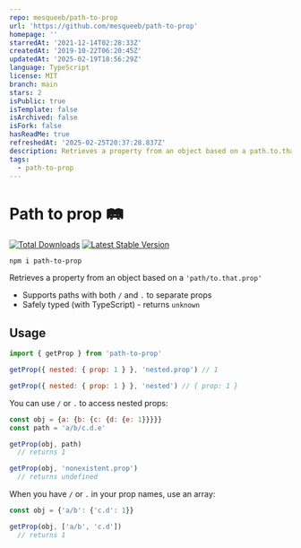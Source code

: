 ```yaml
---
repo: mesqueeb/path-to-prop
url: 'https://github.com/mesqueeb/path-to-prop'
homepage: ''
starredAt: '2021-12-14T02:28:33Z'
createdAt: '2019-10-22T06:20:45Z'
updatedAt: '2025-02-19T18:56:29Z'
language: TypeScript
license: MIT
branch: main
stars: 2
isPublic: true
isTemplate: false
isArchived: false
isFork: false
hasReadMe: true
refreshedAt: '2025-02-25T20:37:28.837Z'
description: Retrieves a property from an object based on a path.to.that.prop
tags:
  - path-to-prop
---
```


# Path to prop 🛤

<a href="https://www.npmjs.com/package/path-to-prop"><img src="https://img.shields.io/npm/v/path-to-prop.svg" alt="Total Downloads"></a>
<a href="https://www.npmjs.com/package/path-to-prop"><img src="https://img.shields.io/npm/dw/path-to-prop.svg" alt="Latest Stable Version"></a>

```
npm i path-to-prop
```

Retrieves a property from an object based on a `'path/to.that.prop'`

- Supports paths with both `/` and `.` to separate props
- Safely typed (with TypeScript) - returns `unknown`

## Usage

```js
import { getProp } from 'path-to-prop'

getProp({ nested: { prop: 1 } }, 'nested.prop') // 1

getProp({ nested: { prop: 1 } }, 'nested') // { prop: 1 }
```

You can use `/` or `.` to access nested props:

```js
const obj = {a: {b: {c: {d: {e: 1}}}}}
const path = 'a/b/c.d.e'

getProp(obj, path)
  // returns 1

getProp(obj, 'nonexistent.prop')
  // returns undefined
```

When you have `/` or `.` in your prop names, use an array:

```js
const obj = {'a/b': {'c.d': 1}}

getProp(obj, ['a/b', 'c.d'])
  // returns 1
```
